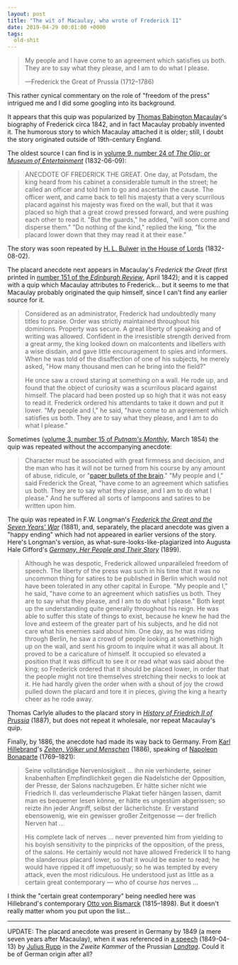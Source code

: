 ```yaml
---
layout: post
title: "The wit of Macaulay, who wrote of Frederick II"
date: 2019-04-29 00:01:00 +0000
tags:
  old-shit
---
```


> My people and I have come to an agreement which satisfies us both.
> They are to say what they please, and I am to do what I please.
>
> —Frederick the Great of Prussia (1712–1786)

This rather cynical commentary on the role of "freedom of the press"
intrigued me and I did some googling into its background.

It appears that this quip was popularized by [Thomas Babington Macaulay](https://en.wikipedia.org/wiki/Thomas_Babington_Macaulay)'s
biography of Frederick circa 1842, and in fact Macaulay probably invented it. The humorous story to which Macaulay attached it is older;
still, I doubt the story originated outside of 19th-century England.

The oldest source I can find is in [volume 9, number 24 of _The Olio; or Museum of Entertainment_](https://books.google.com/books?id=nkUAAAAAYAAJ&pg=PA384)
(1832-06-09):

> ANECDOTE OF FREDERICK THE GREAT.
> One day, at Potsdam, the king heard from his cabinet a considerable tumult in the street;
> he called an officer and told him to go and ascertain the cause. The officer went,
> and came back to tell his majesty that a very scurrilous placard against his majesty
> was fixed on the wall, but that it was placed so high that a great crowd pressed forward,
> and were pushing each other to read it. "But the guards," he added, "will soon come and
> disperse them." "Do nothing of the kind," replied the king, "fix the placard lower down
> that they may read it at their ease."

The story was soon repeated by [H. L. Bulwer](https://en.wikipedia.org/wiki/Henry_Bulwer,_1st_Baron_Dalling_and_Bulwer)
[in the House of Lords](https://books.google.com/books?id=4Y1HAAAAYAAJ&dq=every.one.is.acquainted.with.the.anecdote.of.frederick&pg=PA3525)
(1832-08-02).

The placard anecdote next appears in Macaulay's _Frederick the Great_ (first printed in
[number 151 of the _Edinburgh Review_](https://books.google.com/books?id=k8lMAQAAMAAJ&pg=RA1-PA131),
April 1842); and it is capped with a quip which Macaulay attributes to Frederick...
but it seems to me that Macaulay probably originated the quip himself, since I can't find any
earlier source for it.

> Considered as an administrator, Frederick had undoubtedly many titles to praise.
> Order was strictly maintained throughout his dominions. Property was secure.
> A great liberty of speaking and of writing was allowed.
> Confident in the irresistible strength derived from a great army, the king looked down on
> malcontents and libellers with a wise disdain, and gave little encouragement to spies and informers.
> When he was told of the disaffection of one of his subjects, he merely asked,
> "How many thousand men can he bring into the field?"
>
> He once saw a crowd staring at something on a wall.
> He rode up, and found that the object of curiosity was a scurrilous placard against himself.
> The placard had been posted up so high that it was not easy to read it. Frederick ordered his attendants
> to take it down and put it lower. "My people and I," he said, "have come to an agreement
> which satisfies us both. They are to say what they please, and I am to do what I please."

Sometimes ([volume 3, number 15 of _Putnam's Monthly_](https://books.google.com/books?id=HUI9AQAAMAAJ&pg=PA267), March 1854)
the quip was repeated without the accompanying anecdote:

> Character must be associated with great firmness and decision,
> and the man who has it will not be turned from his course by
> any amount of abuse, ridicule, or "[paper bullets of the brain](https://books.google.com/books?id=NlsMAAAAYAAJ&pg=RA2-PA65)."
> "My people and I," said Frederick the Great, "have come to an agreement
> which satisfies us both. They are to say what they please,
> and I am to do what I please." And he suffered all sorts of
> lampoons and satires to be written upon him.

The quip was repeated in
F.W. Longman's [_Frederick the Great and the Seven Years' War_](https://books.google.com/books?id=K5ADAAAAQAAJ&pg=PA34) (1881),
and, separately, the placard anecdote was given a "happy ending" which had not appeared in earlier versions of the story.
Here's Longman's version, as what-sure-looks-like-plagiarized into Augusta Hale Gifford's
[_Germany, Her People and Their Story_](https://books.google.com/books?id=XHgBAAAAYAAJ&pg=PA360)
(1899).

> Although he was despotic, Frederick allowed unparalleled freedom of speech.
> The liberty of the press was such in his time that it was no uncommon thing
> for satires to be published in Berlin which would not have been
> tolerated in any other capital in Europe.
> "My people and I," he said, "have come to an agreement which satisfies us both.
> They are to say what they please, and I am to do what I please."
> Both kept up the understanding quite generally throughout his reign.
> He was able to suffer this state of things to exist, because he knew he had
> the love and esteem of the greater part of his subjects, and he did not care
> what his enemies said about him.
> One day, as he was riding through Berlin, he saw a crowd of people looking at
> something high up on the wall, and sent his groom to inquire what it was all
> about. It proved to be a caricature of himself. It occupied so elevated a
> position that it was difficult to see it or read what was said about the king;
> so Frederick ordered that it should be placed lower, in order that the people
> might not tire themselves stretching their necks to look at it.
> He had hardly given the order when with a shout of joy the crowd
> pulled down the placard and tore it in pieces,
> giving the king a hearty cheer as he rode away.

Thomas Carlyle alludes to the placard story in [_History of Friedrich II of Prussia_](https://books.google.com/books?id=py41AQAAMAAJ&dq=too.high.posted&pg=PA205)
(1887), but does not repeat it wholesale, nor repeat Macaulay's quip.

Finally, by 1886, the anecdote had made its way back to Germany.
From [Karl Hillebrand](https://en.wikipedia.org/wiki/Karl_Hillebrand)'s
[_Zeiten, Völker und Menschen_](https://books.google.com/books?id=cZoBAAAAMAAJ&pg=PA287&dq=er.hätte.sicher.nicht.wie.friedrich.ii.das.verleumderische.Plakat.tiefer.hängen.lassen.damit.man.es.bequemer.lesen.könne) (1886),
speaking of [Napoleon Bonaparte](https://en.wikipedia.org/wiki/Napoleon) (1769–1821):

> Seine vollständige Nervenlosigkeit ... ihn nie verhinderte,
> seiner knabenhaften Empfindlichkeit gegen die Nadelstiche
> der Opposition, der Presse, der Salons nachzugeben.
> Er hätte sicher nicht wie Friedrich II. das verleumderische Plakat
> tiefer hängen lassen, damit man es bequemer lesen könne,
> er hätte es ungestüm abgerissen; so reizte ihn jeder Angriff,
> selbst der lächerlichste. Er verstand ebensowenig, wie ein
> gewisser großer Zeitgenosse — der freilich Nerven hat ...
>
> His complete lack of nerves ... never prevented him
> from yielding to his boyish sensitivity to the pinpricks
> of the opposition, of the press, of the salons.
> He certainly would not have allowed Frederick II
> to hang the slanderous placard lower, so that it would
> be easier to read; he would have ripped it off impetuously;
> so he was tempted by every attack, even the most ridiculous.
> He understood just as little as a certain great contemporary —
> who of course _has_ nerves ...

I think the "certain great contemporary" being needled here was
Hillebrand's contemporary [Otto von Bismarck](https://books.google.com/books?id=iD85AQAAMAAJ&pg=PA229&dq=thin-skinned)
(1815–1898). But it doesn't really matter whom you put upon the list...

----

UPDATE: The placard anecdote was present in Germany by 1849 (a mere seven years after
Macaulay), when it was referenced in
[a speech](https://books.google.com/books?id=DkpRAQAAMAAJ&dq=friedrich.ii&pg=PA467)
(1849-04-13) by [Julius Rupp](https://en.wikipedia.org/wiki/Julius_Rupp) in the _Zweite Kammer_
of the Prussian [_Landtag_](https://en.wikipedia.org/wiki/Landtag_of_Prussia).
Could it be of German origin after all?
